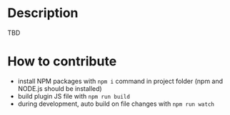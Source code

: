 ﻿# Description
TBD

# How to contribute
- install NPM packages with `npm i` command in project folder (npm and NODE.js should be installed)
- build plugin JS file with `npm run build`
- during development, auto build on file changes with `npm run watch`